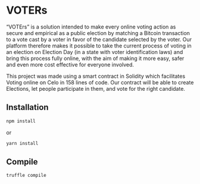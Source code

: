 # VOTERs

“VOTErs” is a solution intended to make every online voting action as secure and empirical as a public election by matching a Bitcoin transaction to a vote cast by a voter in favor of the candidate selected by the voter. 
Our platform therefore makes it possible to take the current process of voting in an election on Election Day (in a state with voter identification  laws) and bring this process fully online, with the aim of making it more easy, safer and even more cost effective for everyone involved.

This project was made using a smart contract in Solidity which facilitates Voting online on Celo in 158 lines of code.
Our contract will be able to create Elections, let people participate in them, and vote for the right candidate. 

## Installation

```bash
npm install
```
or 

```bash
yarn install
```

## Compile 

```bash
truffle compile
```
